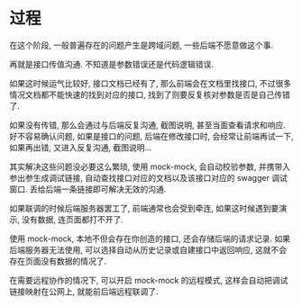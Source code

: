 # 过程
在这个阶段, 一般普遍存在的问题产生是跨域问题, 一些后端不愿意做这个事.  
  
再就是接口传值沟通. 不知道是参数错误还是代码逻辑错误.   
  
如果这时候运气比较好, 接口文档已经有了, 那么前端会在文档里找接口, 不过很多情况文档都不能快速的找到对应的接口, 找到了则要反复核对参数是否是自己传错了.  
  
如果没有传错, 那么会通过与后端反复沟通, 截图说明, 甚至当面查看请求和响应. 好不容易确认问题, 如果是接口的问题, 后端在修改接口时, 会经常让前端再试一下, 如果再出错, 又进入反复沟通, 截图说明...  
  
其实解决这些问题没必要这么繁琐, 使用 mock-mock, 会自动校验参数, 并携带入参出参生成调试链接, 自动查找接口对应的文档以及该接口对应的 swagger 调试窗口. 丢给后端一条链接即可解决无效的沟通.  
  
如果联调的时候后端服务器罢工了, 前端通常也会受到牵连, 如果这时候遇到要演示, 没有数据, 连页面都打不开了.  
  
使用 mock-mock, 本地不但会存在你创造的接口, 还会存储后端的请求记录. 如果后端服务器无法使用, 可以选择自动从历史记录或自建接口中返回响应, 这就不会存在页面没有数据的情况了.  
  
在需要远程协作的情况下, 可以开启 mock-mock 的远程模式, 这样会自动把调试链接映射在公网上, 就能前后端远程联调了.  

